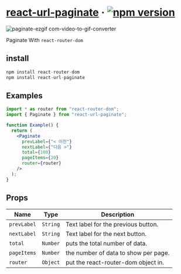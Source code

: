 # [react-url-paginate](https://www.npmjs.com/package/react-url-paginate) &middot; [![npm version](https://img.shields.io/badge/npm-v0.0.8-blue)](https://www.npmjs.com/package/react-url-paginate)

![paginate-ezgif com-video-to-gif-converter](https://github.com/reignkk1/react-url-paginate/assets/87847136/842ff5b2-5be7-40f2-95df-7d2456869923)

Paginate With `react-router-dom`

## install

```jsx
npm install react-router-dom
npm install react-url-paginate
```

## Examples

```jsx
import * as router from "react-router-dom";
import { Paginate } from "react-url-paginate";

function Example() {
  return (
    <Paginate
      prevLabel={"< 이전"}
      nextLabel={"다음 >"}
      total={100}
      pageItems={20}
      router={router}
    />
  );
}
```

## Props

| Name        | Type     | Description                          |
| ----------- | -------- | ------------------------------------ |
| `prevLabel` | `String` | Text label for the previous button.  |
| `nextLabel` | `String` | Text label for the next button.      |
| `total`     | `Number` | puts the total number of data.       |
| `pageItems` | `Number` | the number of data to show per page. |
| `router`    | `Object` | put the react-router-dom object in.  |
